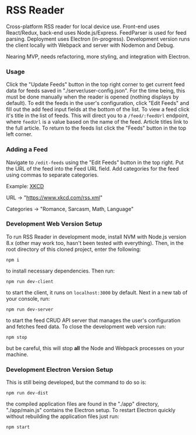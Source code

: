 # RSS Reader

Cross-platform RSS reader for local device use.  Front-end uses React/Redux, back-end uses Node.js/Express.  FeedParser is used for feed parsing.  Deployment uses Electron (in-progress).  Development version runs the client locally with Webpack and server with Nodemon and Debug.

Nearing MVP, needs refactoring, more styling, and integration with Electron.

### Usage

Click the "Update Feeds" button in the top right corner to get current feed data for feeds saved in "./server/user-config.json".  For the time being, this must be done manually when the reader is opened (nothing displays by default).  To edit the feeds in the user's configuration, click "Edit Feeds" and fill out the add feed input fields at the bottom of the list.  To view a feed click it's title in the list of feeds.  This will direct you to a `/feed/:feedUrl` endpoint, where `feedUrl` is a value based on the name of the feed.  Article titles link to the full article.  To return to the feeds list click the "Feeds" button in the top left corner.

### Adding a Feed

Navigate to `/edit-feeds` using the "Edit Feeds" button in the top right.  Put the URL of the feed into the Feed URL field.  Add categories for the feed using commas to separate categories.

Example: [XKCD](https://www.xkcd.com)

URL -> "https://www.xkcd.com/rss.xml"

Categories -> "Romance, Sarcasm, Math, Language"

### Development Web Version Setup

To run RSS Reader in development mode, install NVM with Node.js version 8.x (other may work too, hasn't been tested with everything).  Then, in the root directory of this cloned project, enter the following:

`npm i`

to install necessary dependencies.  Then run:

`npm run dev-client`

to start the client, it runs on `localhost:3000` by default.  Next in a new tab of your console, run:

`npm run dev-server`

to start the feed CRUD API server that manages the user's configuration and fetches feed data.  To close the development web version run:

`npm stop`

but be careful, this will stop **all** the Node and Webpack processes on your machine.

### Development Electron Version Setup

This is still being developed, but the command to do so is:

`npm run dev-dist`

the compiled application files are found in the "./app" directory, "./app/main.js" contains the Electron setup.  To restart Electron quickly without rebuilding the application files just run:

`npm start`
